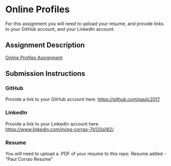 # Online Profiles
For this assignment you will need to upload your resume, and provide links to your GitHub account, and your LinkedIn account.

## Assignment Description
[Online Profiles Assignment](https://education.launchcode.org/liftoff/assignments/online-profiles/)

## Submission Instructions

### GitHub
Provide a link to your GitHub account here.
https://github.com/paulc2017

### LinkedIn
Provide a link to your LinkedIn account here.
https://www.linkedin.com/in/pg-corrao-7b120a162/

### Resume
You will need to upload a .PDF of your resume to this repo.
Resume added - "Paul Corrao Resume"